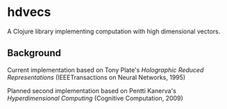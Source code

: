 # hdvecs

A Clojure library implementing computation with high dimensional vectors.

## Background

Current implementation based on Tony Plate's *Holographic Reduced Representations* (IEEETransactions on Neural Networks, 1995)

Planned second implementation based on Pentti Kanerva's *Hyperdimensional Computing* (Cognitive Computation, 2009)
